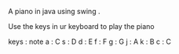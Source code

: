 A piano in java using swing . 

Use the keys in ur  keyboard to play the piano

keys : note
a : C
s : D
d : E
f : F
g : G
j : A
k : B
c : C

